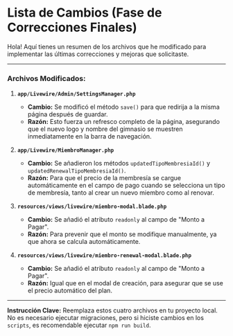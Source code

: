 # Lista de Cambios (Fase de Correcciones Finales)

Hola! Aquí tienes un resumen de los archivos que he modificado para implementar las últimas correcciones y mejoras que solicitaste.

---

### Archivos Modificados:

1.  **`app/Livewire/Admin/SettingsManager.php`**
    *   **Cambio:** Se modificó el método `save()` para que redirija a la misma página después de guardar.
    *   **Razón:** Esto fuerza un refresco completo de la página, asegurando que el nuevo logo y nombre del gimnasio se muestren inmediatamente en la barra de navegación.

2.  **`app/Livewire/MiembroManager.php`**
    *   **Cambio:** Se añadieron los métodos `updatedTipoMembresiaId()` y `updatedRenewalTipoMembresiaId()`.
    *   **Razón:** Para que el precio de la membresía se cargue automáticamente en el campo de pago cuando se selecciona un tipo de membresía, tanto al crear un nuevo miembro como al renovar.

3.  **`resources/views/livewire/miembro-modal.blade.php`**
    *   **Cambio:** Se añadió el atributo `readonly` al campo de "Monto a Pagar".
    *   **Razón:** Para prevenir que el monto se modifique manualmente, ya que ahora se calcula automáticamente.

4.  **`resources/views/livewire/miembro-renewal-modal.blade.php`**
    *   **Cambio:** Se añadió el atributo `readonly` al campo de "Monto a Pagar".
    *   **Razón:** Igual que en el modal de creación, para asegurar que se use el precio automático del plan.

---

**Instrucción Clave:** Reemplaza estos cuatro archivos en tu proyecto local. No es necesario ejecutar migraciones, pero si hiciste cambios en los `scripts`, es recomendable ejecutar `npm run build`.
